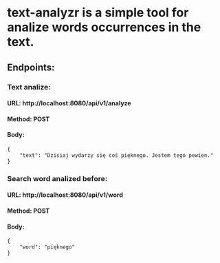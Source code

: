 # text-analyzr is a simple tool for analize words occurrences in the text.

## Endpoints:


### Text analize:
#### URL: http://localhost:8080/api/v1/analyze
#### Method: POST
#### Body:
```
{
    "text": "Dzisiaj wydarzy się coś pięknego. Jestem tego pewien."
}
```


### Search word analized before:
#### URL: http://localhost:8080/api/v1/word
#### Method: POST
#### Body:
```
{
    "word": "pięknego"
}
```
